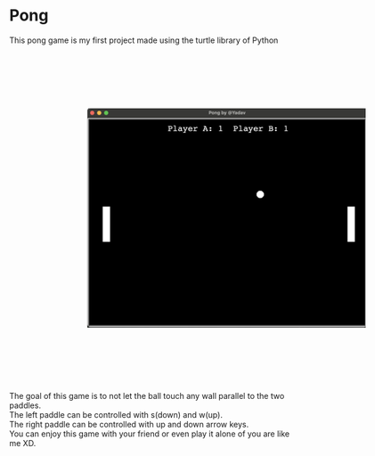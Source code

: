 # Pong
This pong game is my first project made using the turtle library of Python

<img src ="Pong ss.png" align="center"
width="500" hspace="140" vspace="100">

The goal of this game is to not let the ball touch any wall parallel to the two paddles.<br>
The left paddle can be controlled with s(down) and w(up).<br>
The right paddle can be controlled with up and down arrow keys.<br>
You can enjoy this game with your friend or even play it alone of you are like me XD.
